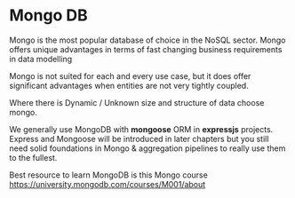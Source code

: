 # Mongo DB

Mongo is the most popular database of choice in the NoSQL sector. Mongo offers unique advantages in terms of fast changing business requirements in data modelling

Mongo is not suited for each and every use case, but it does offer significant advantages when entities are not very tightly coupled.

Where there is Dynamic / Unknown size and structure of data choose mongo.

We generally use MongoDB with **mongoose** ORM in **expressjs** projects. Express and Mongoose will be introduced in later chapters but you still need solid foundations in Mongo & aggregation pipelines to really use them to the fullest.

Best resource to learn MongoDB is this Mongo course <a href="https://university.mongodb.com/courses/M001/about">https://university.mongodb.com/courses/M001/about</a>

